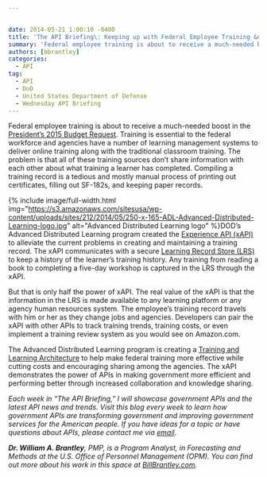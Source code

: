```yaml
---


date: 2014-05-21 1:00:10 -0400
title: 'The API Briefing\: Keeping up with Federal Employee Training &ndash; DOD’sxAPI'
summary: 'Federal employee training is about to receive a much-needed boost in the President’s2015 Budget Request. Training is essential to the federal workforce and agencies have a number of learning management systems to deliver online training along with the traditional classroom training. The problem is that all of these training sources don&rsquo;t share information with'
authors: [bbrantley]
categories:
  - API
tag:
  - API
  - DoD
  - United States Department of Defense
  - Wednesday API Briefing
---
```


Federal employee training is about to receive a much-needed boost in the <a href="http://www.washingtonpost.com/politics/federal_government/hard-hit-federal-training-gets-attention-in-obamas-2015-budget-proposal/2014/03/02/cd6aaa5e-a0b1-11e3-9ba6-800d1192d08b_story.html" target="_blank">President’s 2015 Budget Request</a>. Training is essential to the federal workforce and agencies have a number of learning management systems to deliver online training along with the traditional classroom training. The problem is that all of these training sources don’t share information with each other about what training a learner has completed. Compiling a training record is a tedious and mostly manual process of printing out certificates, filling out SF-182s, and keeping paper records.


{% include image/full-width.html img="https://s3.amazonaws.com/sitesusa/wp-content/uploads/sites/212/2014/05/250-x-165-ADL-Advanced-Distributed-Learning-logo.jpg" alt="Advanced Distributed Learning logo" %}DOD’s Advanced Distributed Learning program created the <a href="http://www.adlnet.gov/tla/experience-api/" target="_blank">Experience API (xAPI)</a> to alleviate the current problems in creating and maintaining a training record. The xAPI communicates with a secure <a href="http://www.adlnet.gov/tla/lrs/" target="_blank">Learning Record Store (LRS)</a> to keep a history of the learner’s training history. Any training from reading a book to completing a five-day workshop is captured in the LRS through the xAPI.

But that is only half the power of xAPI. The real value of the xAPI is that the information in the LRS is made available to any learning platform or any agency human resources system. The employee’s training record travels with him or her as they change jobs and agencies. Developers can pair the xAPI with other APIs to track training trends, training costs, or even implement a training review system as you would see on Amazon.com.

The Advanced Distributed Learning program is creating a <a href="http://www.adlnet.gov/" target="_blank">Training and Learning Architecture</a> to help make federal training more effective while cutting costs and encouraging sharing among the agencies. The xAPI demonstrates the power of APIs in making government more efficient and performing better through increased collaboration and knowledge sharing.

_Each week in “The API Briefing,” I will showcase government APIs and the latest API news and trends. Visit this blog every week to learn how government APIs are transforming government and improving government services for the American people. If you have ideas for a topic or have questions about APIs, please contact me via [email](mailto:%20William.Brantley@opm.gov)._

_**Dr. William A. Brantley**, PMP, is a Program Analyst, in Forecasting and Methods at the U.S. Office of Personnel Management (OPM). You can find out more about his work in this space at [BillBrantley.com](http://billbrantley.com/)._